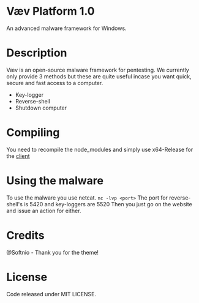 # Væv Platform 1.0
An advanced malware framework for Windows.

# Description
Væv is an open-source malware framework for pentesting. We currently only provide 3 methods but these are quite useful incase you want quick, secure and fast access to a computer.
* Key-logger
* Reverse-shell
* Shutdown computer

# Compiling
You need to recompile the node_modules and simply use x64-Release for the [client](https://github.com/justvmexit/vaev/tree/main/client)

# Using the malware
To use the malware you use netcat.
`nc -lvp <port>`
The port for reverse-shell's is 5420 and key-loggers are 5520
Then you just go on the website and issue an action for either.

# Credits
@Softnio - Thank you for the theme!

# License
Code released under MIT LICENSE.
